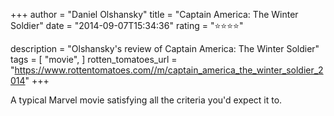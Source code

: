 +++
author = "Daniel Olshansky"
title = "Captain America: The Winter Soldier"
date = "2014-09-07T15:34:36"
rating = "⭐⭐⭐⭐"

description = "Olshansky's review of Captain America: The Winter Soldier"
tags = [
    "movie",
]
rotten_tomatoes_url = "https://www.rottentomatoes.com//m/captain_america_the_winter_soldier_2014"
+++

A typical Marvel movie satisfying all the criteria you'd expect it to.
